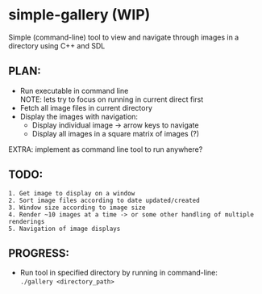 # simple-gallery (WIP)
Simple (command-line) tool to view and navigate through images in a directory using C++ and SDL

## PLAN:
 - Run executable in command line <br/>
 NOTE: lets try to focus on running in current direct first
 - Fetch all image files in current directory
 - Display the images with navigation:
      - Display individual image -> arrow keys to navigate
      - Display all images in a square matrix of images (?)

EXTRA: implement as command line tool to run anywhere?

## TODO:
    1. Get image to display on a window
    2. Sort image files according to date updated/created
    3. Window size according to image size
    4. Render ~10 images at a time -> or some other handling of multiple renderings
    5. Navigation of image displays

## PROGRESS:
- Run tool in specified directory by running in command-line: <br/>
    `./gallery <directory_path>`
